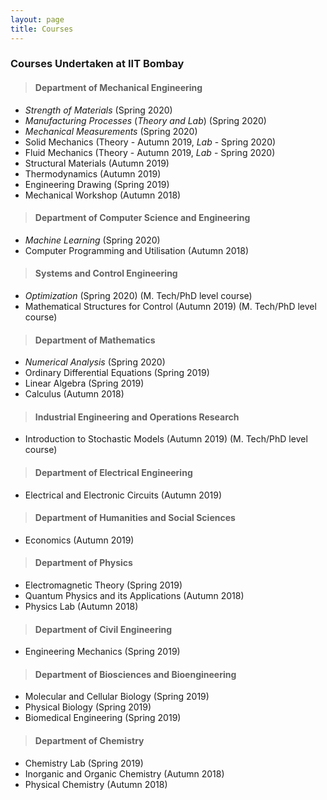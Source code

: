 ```yaml
---
layout: page
title: Courses
---
```

### Courses Undertaken at IIT Bombay


> #### **Department of Mechanical Engineering**
* _Strength of Materials_ (Spring 2020)
* _Manufacturing Processes_ (_Theory and Lab_) (Spring 2020)
* _Mechanical Measurements_ (Spring 2020)
* Solid Mechanics (Theory - Autumn 2019, _Lab_ - Spring 2020)
* Fluid Mechanics (Theory - Autumn 2019, _Lab_ - Spring 2020)
* Structural Materials (Autumn 2019)
* Thermodynamics (Autumn 2019)
* Engineering Drawing (Spring 2019)
* Mechanical Workshop (Autumn 2018)

> #### **Department of Computer Science and Engineering**
* _Machine Learning_ (Spring 2020)
* Computer Programming and Utilisation (Autumn 2018)

> #### **Systems and Control Engineering**
* _Optimization_ (Spring 2020) (M. Tech/PhD level course)
* Mathematical Structures for Control (Autumn 2019) (M. Tech/PhD level course)

> #### **Department of Mathematics**
* _Numerical Analysis_ (Spring 2020)
* Ordinary Differential Equations (Spring 2019)
* Linear Algebra (Spring 2019)
* Calculus (Autumn 2018)

> #### **Industrial Engineering and Operations Research**
* Introduction to Stochastic Models (Autumn 2019) (M. Tech/PhD level course)

> #### **Department of Electrical Engineering**
* Electrical and Electronic Circuits (Autumn 2019)

> #### **Department of Humanities and Social Sciences**
* Economics (Autumn 2019)

> #### **Department of Physics**
* Electromagnetic Theory (Spring 2019)
* Quantum Physics and its Applications (Autumn 2018)
* Physics Lab (Autumn 2018)

> #### **Department of Civil Engineering**
* Engineering Mechanics (Spring 2019)

> #### **Department of Biosciences and Bioengineering**
* Molecular and Cellular Biology (Spring 2019)
* Physical Biology (Spring 2019)
* Biomedical Engineering (Spring 2019)

> #### **Department of Chemistry**
* Chemistry Lab (Spring 2019)
* Inorganic and Organic Chemistry (Autumn 2018)
* Physical Chemistry (Autumn 2018)

